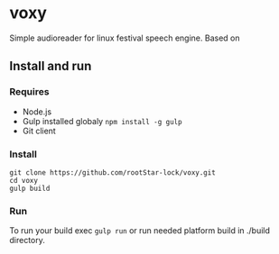 # voxy

Simple audioreader for linux festival speech engine. Based on 

## Install and run

### Requires
- Node.js
- Gulp installed globaly `npm install -g gulp`
- Git client

### Install
```
git clone https://github.com/rootStar-lock/voxy.git
cd voxy
gulp build
```

### Run
To run your build exec `gulp run` or run needed platform build in ./build directory.


